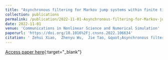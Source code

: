 ```yaml
---
title: "Asynchronous filtering for Markov jump systems within finite time: A general event-triggered communication"
collection: publications
permalink: /publication/2022-11-01-Asynchronous-filtering-for-Markov-jump-systems-within-finite-time-A-general-event-triggered-communication
date: 2022-11-01
venue: 'Communications in Nonlinear Science and Numerical Simulation'
paperurl: 'https://doi.org/10.1016%2Fj.cnsns.2022.106634'
citation: ' Zehui Xiao,  Zhenyu Wu,  Jie Tao, &quot;Asynchronous filtering for Markov jump systems within finite time: A general event-triggered communication.&quot; Communications in Nonlinear Science and Numerical Simulation, 2022.'
---
```

[Access paper here](https://doi.org/10.1016%2Fj.cnsns.2022.106634){:target="_blank"}
